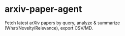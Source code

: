 # arxiv-paper-agent
Fetch latest arXiv papers by query, analyze &amp; summarize (What/Novelty/Relevance), export CSV/MD.
